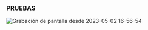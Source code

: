 ### PRUEBAS

![Grabación de pantalla desde 2023-05-02 16-56-54](https://user-images.githubusercontent.com/116690272/235804445-e956da72-3089-4a7d-991f-4ad26ebb3105.gif)